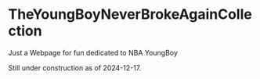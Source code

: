 # TheYoungBoyNeverBrokeAgainCollection
Just a Webpage for fun dedicated to NBA YoungBoy

Still under construction as of 2024-12-17. 
